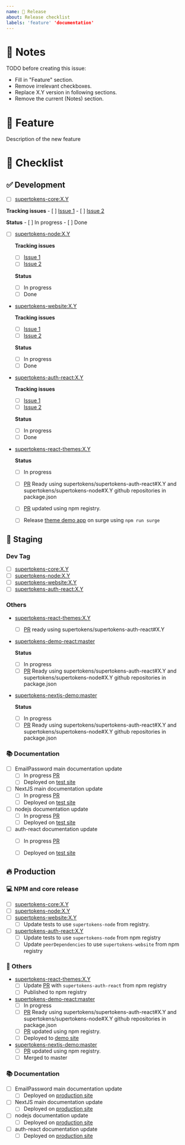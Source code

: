 ```yaml
---
name: 📅 Release
about: Release checklist
labels: 'feature' 'documentation'
---
```

# 📝 Notes

TODO before creating this issue:
 - Fill in "Feature" section.
 - Remove irrelevant checkboxes.
 - Replace X.Y version in following sections.
 - Remove the current (Notes) section.

# 🚀 Feature

Description of the new feature


# 📅 Checklist

## ✅ Development 
  
  - [ ] [supertokens-core:X.Y](https://github.com/supertokens/supertokens-core/tree/X.Y)

  **Tracking issues**
    - [ ] [Issue 1](https://github.com/supertokens/supertokens-core/issues/XXX)
    - [ ] [Issue 2](https://github.com/supertokens/supertokens-core/issues/XXX)

  **Status**
    - [ ] In progress
    - [ ] Done


 - [ ] [supertokens-node:X.Y](https://github.com/supertokens/supertokens-node/tree/X.Y)
   
   **Tracking issues**
     - [ ] [Issue 1](https://github.com/supertokens/supertokens-node/issues/XXX)
     - [ ] [Issue 2](https://github.com/supertokens/supertokens-node/issues/XXX)
   
   **Status**
     - [ ] In progress
     - [ ] Done

 - [supertokens-website:X.Y](https://github.com/supertokens/supertokens-website/tree/X.Y)
   
   **Tracking issues**
     - [ ] [Issue 1](https://github.com/supertokens/supertokens-website/issues/XXX)
     - [ ] [Issue 2](https://github.com/supertokens/supertokens-website/issues/XXX)

   **Status**
     - [ ] In progress
     - [ ] Done

 - [supertokens-auth-react:X.Y](https://github.com/supertokens/supertokens-auth-react/tree/X.Y)
   
   **Tracking issues**
      - [ ] [Issue 1](https://github.com/supertokens/supertokens-auth-react/issues/XXX)
      - [ ] [Issue 2](https://github.com/supertokens/supertokens-auth-react/issues/XXX)

   **Status**
     - [ ] In progress
     - [ ] Done

 - [supertokens-react-themes:X.Y](https://github.com/supertokens/supertokens-react-themes/tree/X.Y)
   
   **Status**
     - [ ] In progress
     - [ ] [PR]() Ready using supertokens/supertokens-auth-react#X.Y and supertokens/supertokens-node#X.Y github repositories in package.json
     - [ ] [PR]() updated using npm registry.
     - [ ] Release [theme demo app](https://supertokens-react-themes.surge.sh) on surge using `npm run surge`



## 🔶 Staging 

### Dev Tag
 - [ ] [supertokens-core:X.Y](https://github.com/supertokens/supertokens-core/tree/X.Y)
 - [ ] [supertokens-node:X.Y](https://github.com/supertokens/supertokens-node/tree/X.Y)
 - [ ] [supertokens-website:X.Y](https://github.com/supertokens/supertokens-website#X.Y)
 - [ ] [supertokens-auth-react:X.Y](https://github.com/supertokens/supertokens-auth-react/tree/X.Y)

### Others
 - [supertokens-react-themes:X.Y](https://github.com/supertokens/supertokens-react-themes/tree/X.Y)
   - [ ] [PR]() ready using supertokens/supertokens-auth-react#X.Y

 - [supertokens-demo-react:master](https://github.com/supertokens/supertokens-nextjs-demo/tree/master)
   
    **Status**
     - [ ] In progress
     - [ ] [PR]() Ready using supertokens/supertokens-auth-react#X.Y and supertokens/supertokens-node#X.Y github repositories in package.json

 - [supertokens-nextjs-demo:master](https://github.com/supertokens/supertokens-nextjs-demo/tree/master)
   
   **Status**
     - [ ] In progress
     - [ ] [PR]() Ready using supertokens/supertokens-auth-react#X.Y and supertokens/supertokens-node#X.Y github repositories in package.json

### 📚 Documentation

- [ ] EmailPassword main documentation update
   - [ ] In progress [PR]()
   - [ ] Deployed on [test site](https://test.supertokens.io/docs/emailpassword/introduction)

- [ ] NextJS main documentation update
   - [ ] In progress [PR]()
   - [ ] Deployed on [test site](https://test.supertokens.io/docs/emailpassword/nextjs/supertokens-with-nextjs)

- [ ] nodejs documentation update
   - [ ] In progress [PR]()
   - [ ] Deployed on [test site](https://test.supertokens.io/docs/nodejs/installation)

- [ ] auth-react documentation update
   - [ ] In progress [PR]()
   - [ ] Deployed on [test site](https://test.supertokens.io/docs/auth-react/introduction)


## 🔥 Production 

### 💻 NPM and core release
 - [ ] [supertokens-core:X.Y](https://github.com/supertokens/supertokens-core/tree/X.Y)
 - [ ] [supertokens-node:X.Y](https://github.com/supertokens/supertokens-node/tree/X.Y)
 - [ ] [supertokens-website:X.Y](https://github.com/supertokens/supertokens-website#X.Y)
   - [ ] Update tests to use `supertokens-node` from registry.
 - [ ] [supertokens-auth-react:X.Y](https://github.com/supertokens/supertokens-auth-react/tree/X.Y)
   - [ ] Update tests to use `supertokens-node` from npm registry
   - [ ] Update `peerDependencies` to use `supertokens-website` from npm registry

### 🔀 Others
 - [supertokens-react-themes:X.Y](https://github.com/supertokens/supertokens-react-themes/tree/X.Y)
   - [ ] Update [PR]() with `supertokens-auth-react` from npm registry
   - [ ] Published to npm registry

- [supertokens-demo-react:master](https://github.com/supertokens/supertokens-nextjs-demo/tree/master)
   - [ ] In progress
   - [ ] [PR]() Ready using supertokens/supertokens-auth-react#X.Y and supertokens/supertokens-node#X.Y github repositories in package.json
   - [ ] [PR]() updated using npm registry.
   - [ ] Deployed to [demo site](http://emailpassword.demo.supertokens.io/)

 - [supertokens-nextjs-demo:master](https://github.com/supertokens/supertokens-nextjs-demo/tree/master)
     - [ ] [PR]() updated using npm registry.
     - [ ] Merged to master

### 📚 Documentation

- [ ] EmailPassword main documentation update
   - [ ] Deployed on [production site](https://supertokens.io/docs/emailpassword/introduction)

- [ ] NextJS main documentation update
   - [ ] Deployed on [production site](https://test.supertokens.io/docs/emailpassword/nextjs/supertokens-with-nextjs)

- [ ] nodejs documentation update
   - [ ] Deployed on [production site](https://supertokens.io/docs/nodejs/installation)

- [ ] auth-react documentation update
   - [ ] Deployed on [production site](https://supertokens.io/docs/auth-react/installation)
